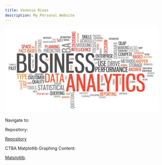 ```yaml
---
title: Vanessa Rivas
description: My Personal Website
---
```


![Picture](/pictures/ba.jpg)

Navigate to: 

Repository:

[Repository](https://github.com/vanessa-rivas/vr_repo)

CTBA Matplotlib Graphing Content:

[Matplotlib](/Matplotlib/index.md).

